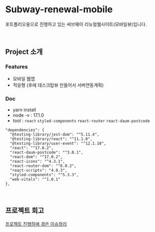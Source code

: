 # Subway-renewal-mobile

포트폴리오용으로 진행하고 있는 써브웨이 리뉴얼웹사이트(모바일뷰)입니다.

<br/>

## Project 소개

### Features
- 모바일 웹앱
- 적응형 (후에 데스크탑뷰 만들어서 서버연동계획)

### Doc
- yarn install <br/>
- node -v : 17.1.0
- tool : `react` `styled-components` `react-router` `react-daum-postcode`<br/>
```
"dependencies": {
  "@testing-library/jest-dom": "^5.11.4",
  "@testing-library/react": "^11.1.0",
  "@testing-library/user-event": "^12.1.10",
  "react": "^17.0.2",
  "react-daum-postcode": "^3.0.1",
  "react-dom": "^17.0.2",
  "react-icons": "^4.3.1",
  "react-router-dom": "^6.0.2",
  "react-scripts": "4.0.3",
  "styled-components": "^5.3.3",
  "web-vitals": "^1.0.1"
},
```
<br/>

## 프로젝트 회고
[프로젝트 진행하며 겪은 이슈정리](https://github.com/sukyoungshin/TIL/blob/main/Note/subway-renewal-mobile.md)

